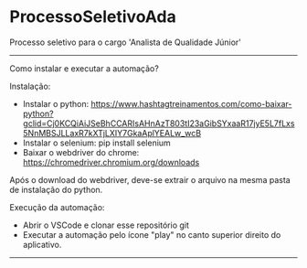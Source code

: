 # ProcessoSeletivoAda
Processo seletivo para o cargo 'Analista de Qualidade Júnior'
_________________________________________________________________________________________________________________________________________________________

Como instalar e executar a automação?

Instalação:
* Instalar o python: https://www.hashtagtreinamentos.com/como-baixar-python?gclid=Cj0KCQiAiJSeBhCCARIsAHnAzT803tI23aGibSYxaaR17jyE5L7fLxs5NnMBSJLLaxR7kXTjLXIY7GkaAplYEALw_wcB
* Instalar o selenium: pip install selenium
* Baixar o webdriver do chrome: https://chromedriver.chromium.org/downloads

Após o download do webdriver, deve-se extrair o arquivo na mesma pasta de instalação do python.

Execução da automação:
* Abrir o VSCode e clonar esse repositório git
* Executar a automação pelo ícone "play" no canto superior direito do aplicativo.

_________________________________________________________________________________________________________________________________________________________
